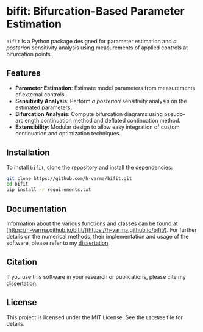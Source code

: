 # bifit: Bifurcation-Based Parameter Estimation

`bifit` is a Python package designed for parameter estimation and *a posteriori* sensitivity analysis using measurements of applied controls at bifurcation points.

## Features

- **Parameter Estimation**: Estimate model parameters from measurements of external controls.
- **Sensitivity Analysis**: Perform *a posteriori* sensitivity analysis on the estimated parameters.
- **Bifurcation Analysis**: Compute bifurcation diagrams using pseudo-arclength continuation method and deflated continuation method.
- **Extensibility**: Modular design to allow easy integration of custom continuation and optimization techniques.

## Installation

To install `bifit`, clone the repository and install the dependencies:

```bash
git clone https://github.com/h-varma/bifit.git
cd bifit
pip install -r requirements.txt
```

## Documentation

Information about the various functions and classes can be found at [https://h-varma.github.io/bifit/](https://h-varma.github.io/bifit/). For further details on the numerical methods, their implementation and usage of the software, please refer to my [dissertation](https://archiv.ub.uni-heidelberg.de/volltextserver/36853/).

## Citation

If you use this software in your research or publications, please cite my [dissertation](https://archiv.ub.uni-heidelberg.de/volltextserver/36853/).

## License

This project is licensed under the MIT License. See the `LICENSE` file for details.